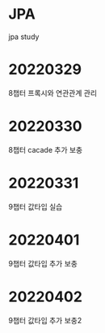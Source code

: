 # JPA
jpa study

# 20220329
8챕터 프록시와 연관관계 관리

# 20220330
8챕터 cacade 추가 보충

# 20220331
9챕터 값타입 실습

# 20220401
9챕터 값타입 추가 보충

# 20220402
9챕터 값타입 추가 보충2


